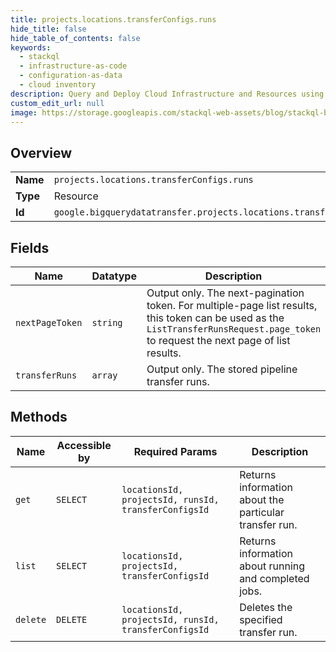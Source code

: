 ```yaml
---
title: projects.locations.transferConfigs.runs
hide_title: false
hide_table_of_contents: false
keywords:
  - stackql
  - infrastructure-as-code
  - configuration-as-data
  - cloud inventory
description: Query and Deploy Cloud Infrastructure and Resources using SQL
custom_edit_url: null
image: https://storage.googleapis.com/stackql-web-assets/blog/stackql-blog-post-featured-image.png
---
```

  
    

## Overview
<table><tbody>
<tr><td><b>Name</b></td><td><code>projects.locations.transferConfigs.runs</code></td></tr>
<tr><td><b>Type</b></td><td>Resource</td></tr>
<tr><td><b>Id</b></td><td><code>google.bigquerydatatransfer.projects.locations.transferConfigs.runs</code></td></tr>
</tbody></table>

## Fields
| Name | Datatype | Description |
| ---- | -------- | ----------- |
| `nextPageToken` | `string` | Output only. The next-pagination token. For multiple-page list results, this token can be used as the `ListTransferRunsRequest.page_token` to request the next page of list results. |
| `transferRuns` | `array` | Output only. The stored pipeline transfer runs. |
## Methods
| Name | Accessible by | Required Params | Description |
| ---- | ------------- | --------------- | ----------- |
| `get` | `SELECT` | `locationsId, projectsId, runsId, transferConfigsId` | Returns information about the particular transfer run. |
| `list` | `SELECT` | `locationsId, projectsId, transferConfigsId` | Returns information about running and completed jobs. |
| `delete` | `DELETE` | `locationsId, projectsId, runsId, transferConfigsId` | Deletes the specified transfer run. |
